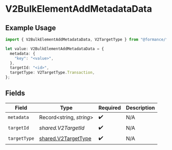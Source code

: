 # V2BulkElementAddMetadataData

## Example Usage

```typescript
import { V2BulkElementAddMetadataData, V2TargetType } from "@formance/formance-sdk/sdk/models/shared";

let value: V2BulkElementAddMetadataData = {
  metadata: {
    "key": "<value>",
  },
  targetId: "<id>",
  targetType: V2TargetType.Transaction,
};
```

## Fields

| Field                                                             | Type                                                              | Required                                                          | Description                                                       |
| ----------------------------------------------------------------- | ----------------------------------------------------------------- | ----------------------------------------------------------------- | ----------------------------------------------------------------- |
| `metadata`                                                        | Record<string, *string*>                                          | :heavy_check_mark:                                                | N/A                                                               |
| `targetId`                                                        | *shared.V2TargetId*                                               | :heavy_check_mark:                                                | N/A                                                               |
| `targetType`                                                      | [shared.V2TargetType](../../../sdk/models/shared/v2targettype.md) | :heavy_check_mark:                                                | N/A                                                               |